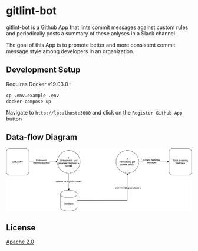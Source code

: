 # gitlint-bot

gitlint-bot is a Github App that lints commit messages against custom rules and periodically posts a summary of these anlyses in a Slack channel.

The goal of this App is to promote better and more consistent commit message style among developers in an organization.

## Development Setup

Requires Docker v19.03.0+

```
cp .env.example .env
docker-compose up
```

Navigate to `http://localhost:3000` and click on the `Register Github App` button

## Data-flow Diagram

[![](docs/dfd.png)](https://app.diagrams.net/?lightbox=1&highlight=0000ff&edit=_blank&layers=1&nav=1&title=dfd.png#R7VjbUtswEP0aP8L4QhzyWBJKmSZtZvJQeJTtxVaRrYws58LXd2XLtyihaQsEZvoU7VpaSXv2HK9jeeN0cyPIMpnxCJjl2tHG8iaW6zr%2B8BJ%2FlGdbeUa2XzliQSM9qXUs6BNop629BY0g702UnDNJl31nyLMMQtnzESH4uj%2FtgbP%2BrksSg%2BFYhITV3vNB6%2F9BI5lov%2BOP2gdfgMaJ3vzS1TcMSPgYC15keseMZ1A9SUkdRt8yT0jE1x2Xd215Y8G5rEbpZgxMJbbOWb1ObuuDWt5VIlOGhoPD8vHnA4udYxbjvQRksrvdoXjBfPztTkzXs%2FvV4%2BzrzI%2BH96uzC2MTiDCz2uRCJjzmGWHXrfeqTBaoqDZa7Zwp50t9tp8g5VaXCSkk758cNlTedcb3KhQiWFmTjY5cGtvayKTY3nWNzipltstKq15X3U9daqd%2B2rTVieaFCOGZXLm6sImIQT4zz2tKA%2FkGPAU8D64TwIikq%2F45iC78uJnXIogDDeIfAKqJvCKs0DvNizxRKVipC6sa8Rme%2FioQOIrV6AcECeePZVa2jJNob01MSYCi0cORMBpnOA4xMgh0rEBIiqz8pB%2BkNIqqkoGcPpGgjKdQWXKayfLqgytrMGlwUgFgY%2B2RDL24JVUXwcOlbcKgo5%2FZ544GVGueV1lHw6RDz9VVOlP4w0OO5bGLY3OCv4fWNaC9oTIpAvR9mt8aoLU0VVitEyphsSRlha%2FxLbBPTPak3yDKwYx6l3Yvn46v7XVHj2v0ko4UOxf2K5FhaGRszNOUVjTAO9sTSuKM5zRXY5CEsvyUgtiK4H3nyX5BfEFh844UNv%2BUwuYZWDqmlE0rLoYlygpUgq91bE8gA0Ek7CBe1cAi5ChPJuyMYfcCv6cOyZdVS%2FNAN6oIXoJL%2FmCHS8NjueS%2BFpccsx%2F53yocStbgSEY59v4yeBtKOSanGn1cFGlK1B67FJtBnmMvvV8nP1yT4DzPQ9Ul%2BO6wx8WL994nDAxUXRPGOQjKI4UD25YK2eqm%2Bg489C48pSiO%2FHcniqOPp4mtDDY9xttoon%2BkJg5OKolmk%2F2XLeOHk8LRs%2BSzz93RjhD6l%2F%2BmhDrysM%2Fqszrs6wulb2A9IZg4koOBaJ6QpRqGW0aRveL3ChhUNJ8GjaP5o%2Bl7ITEKWC%2F26eX7g14Om0%2BxjjKO9gmj82rdom3kdsEwAei6zfA1Q7MYh80%2FDyf%2BdHXcizf8dkWz%2Fc%2BwquX2X1nv%2Bhc%3D)

## License

[Apache 2.0](./LICENSE)
